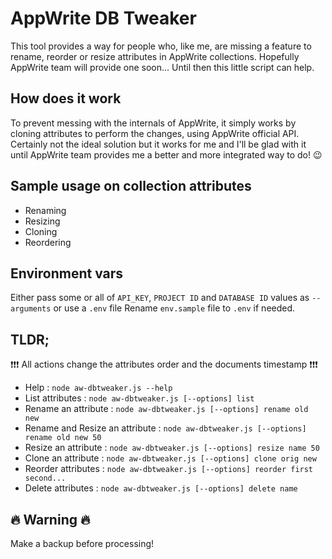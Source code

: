 # AppWrite DB Tweaker

This tool provides a way for people who, like me, are missing a feature to rename, reorder or resize attributes in AppWrite collections.
Hopefully AppWrite team will provide one soon... Until then this little script can help.

## How does it work

To prevent messing with the internals of AppWrite, it simply works by cloning attributes to perform the changes, using AppWrite official API.
Certainly not the ideal solution but it works for me and I'll be glad with it until AppWrite team provides me a better and more integrated way to do! 😉

## Sample usage on collection attributes

-  Renaming
-  Resizing
-  Cloning
-  Reordering

## Environment vars

Either pass some or all of `API_KEY`, `PROJECT ID` and `DATABASE ID` values as `--arguments` or use a `.env` file
Rename `env.sample` file to `.env` if needed.

## TLDR;

❗️❗️❗️ All actions change the attributes order and the documents timestamp ❗️❗️❗️

-  Help : `node aw-dbtweaker.js --help`
-  List attributes : `node aw-dbtweaker.js [--options] list`
-  Rename an attribute : `node aw-dbtweaker.js [--options] rename old new`
-  Rename and Resize an attribute : `node aw-dbtweaker.js [--options] rename old new 50`
-  Resize an attribute : `node aw-dbtweaker.js [--options] resize name 50`
-  Clone an attribute : `node aw-dbtweaker.js [--options] clone orig new`
-  Reorder attributes : `node aw-dbtweaker.js [--options] reorder first second...`
-  Delete attributes : `node aw-dbtweaker.js [--options] delete name`

## 🔥 Warning 🔥

Make a backup before processing!
